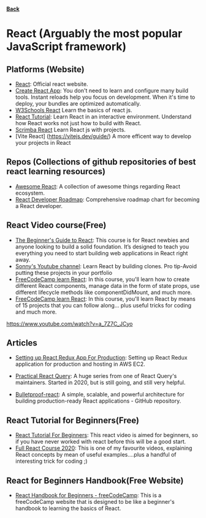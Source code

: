 **[Back](/README.md/)**

# React (Arguably the most popular JavaScript framework)

## Platforms (Website)

- [React](https://reactjs.org/): Official react website.
- [Create React App](https://create-react-app.dev/): You don't need to learn and configure many build tools. Instant reloads help you focus on development. When it's time to deploy, your bundles are optimized automatically.
- [W3Schools React](https://www.w3schools.com/react/react_intro.asp) Learn the basics of react js.
- [React Tutorial](https://react-tutorial.app/): Learn React in an interactive environment. Understand how React works not just how to build with React.
- [Scrimba React](https://scrimba.com/learn/learnreact) Learn React js with projects.
- [Vite React] (https://vitejs.dev/guide/) A more efficent way to develop your projects in React

## Repos (Collections of github repositories of best react learning resources)

- [Awesome React](https://github.com/enaqx/awesome-react): A collection of awesome things regarding React ecosystem.
- [React Developer Roadmap](https://github.com/adam-golab/react-developer-roadmap): Comprehensive roadmap chart for becoming a React developer.

## React Video course(Free)

- [The Beginner's Guide to React](https://egghead.io/courses/the-beginner-s-guide-to-react): This course is for React newbies and anyone looking to build a solid foundation. It’s designed to teach you everything you need to start building web applications in React right away.
- [Sonny's Youtube channel](https://www.youtube.com/watch?v=UVhIMwHDS7k&list=PLf16UKl7nR5ARPKtuI76E-ShyaiKH50IF): Learn React by building clones. Pro tip-Avoid putting these projects in your portfolio
- [FreeCodeCamp learn React](https://www.freecodecamp.org/learn/front-end-libraries/#react): In this course, you'll learn how to create different React components, manage data in the form of state props, use different lifecycle methods like componentDidMount, and much more.
- [FreeCodeCamp learn React](https://www.youtube.com/watch?v=a_7Z7C_JCyo): In this course, you'll learn React by means of 15 projects that you can follow along... plus useful tricks for coding and much more.

https://www.youtube.com/watch?v=a_7Z7C_JCyo

## Articles

- [Setting up React Redux App For Production](https://medium.com/@gobindathakur/setting-up-react-redux-application-for-production-and-hosting-in-aws-ec2-8bbb8bf3c643): Setting up React Redux application for production and hosting in AWS EC2.

- [Practical React Query](https://tkdodo.eu/blog/practical-react-query?ref=jonas.io): A huge series from one of React Query's maintainers. Started in 2020, but is still going, and still very helpful.

- [Bulletproof-react](https://github.com/alan2207/bulletproof-react?tab=readme-ov-file): A simple, scalable, and powerful architecture for building production-ready React applications - GitHub repository.

## React Tutorial for Beginners(Free)

- [React Tutorial For Beginners](https://www.youtube.com/watch?v=dGcsHMXbSOA&list=PLDyQo7g0_nsVHmyZZpVJyFn5ojlboVEhE&pbjreload=101): This react video is aimed for beginners, so if you have never worked with react before this will be a good start.
- [Full React Course 2020](https://www.youtube.com/watch?v=4UZrsTqkcW4): This is one of my favourite videos, explaining React concepts by mean of useful examples....plus a handful of interesting trick for coding ;)

## React for Beginners Handbook(Free Website)

- [React Handbook for Beginners - freeCodeCamp](https://www.freecodecamp.org/news/react-beginner-handbook/): This is a freeCodeCamp website that is designed to be like a beginner's handbook to learning the basics of React.
